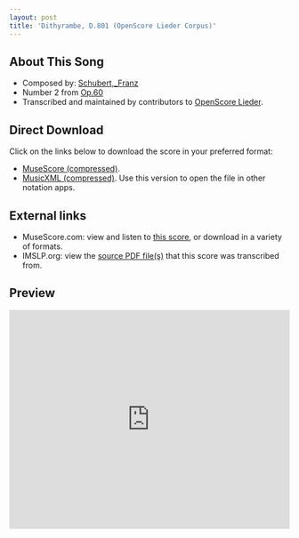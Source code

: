 ```yaml
---
layout: post
title: 'Dithyrambe, D.801 (OpenScore Lieder Corpus)'
---
```


## About This Song

- Composed by: [Schubert,_Franz](https://fourscoreandmore.org/openscore/lieder/Schubert,_Franz)
- Number 2 from [Op.60](https://fourscoreandmore.org/openscore/lieder/Schubert,_Franz/Op.60)
- Transcribed and maintained by contributors to [OpenScore Lieder].

[OpenScore Lieder]: https://musescore.com/openscore-lieder-corpus

## Direct Download

Click on the links below to download the score in your preferred format:
- [MuseScore (compressed)](https://github.com/openscore/lieder/blob/main/scores/Schubert,_Franz/Op.60/2_Dithyrambe,_D.801/lc4982465.mscz?raw=true).
- [MusicXML (compressed)](https://github.com/openscore/lieder/blob/main/scores/Schubert,_Franz/Op.60/2_Dithyrambe,_D.801/lc4982465.mxl?raw=true). Use this version to open the file in other notation apps.

## External links

- MuseScore.com: view and listen to [this score][MuseScore], or download in a variety of formats.
- IMSLP.org: view the [source PDF file(s)][IMSLP] that this score was transcribed from.

[MuseScore]: https://musescore.com/score/4982465
[IMSLP]: https://imslp.org/wiki/Special:ReverseLookup/61537

## Preview

<iframe width="100%" height="394" src="https://musescore.com/openscore-lieder-corpus/scores/4982465/embed" frameborder="0" allowfullscreen allow="autoplay; fullscreen"></iframe>
